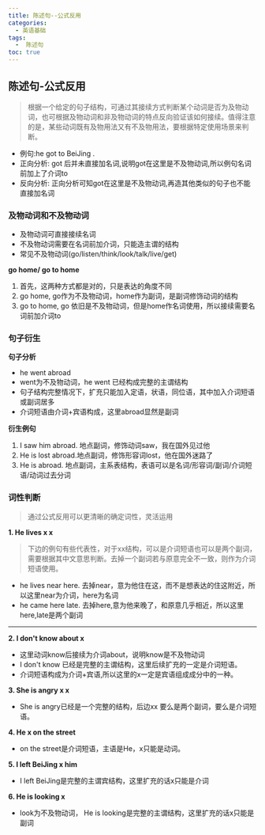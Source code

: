 ```yaml
---
title: 陈述句--公式反用
categories:
  - 英语基础
tags:
  -  陈述句
toc: true 
---
```



## 陈述句-公式反用

> 根据一个给定的句子结构，可通过其接续方式判断某个动词是否为及物动词，也可根据及物动词和非及物动词的特点反向验证该如何接续。值得注意的是，某些动词既有及物用法又有不及物用法，要根据特定使用场景来判断。


* 例句:he got to BeiJing .
* 正向分析: got 后并未直接加名词,说明got在这里是不及物动词,所以例句名词前加上了介词to
* 反向分析: 正向分析可知got在这里是不及物动词,再造其他类似的句子也不能直接加名词


### 及物动词和不及物动词

  * 及物动词可直接接续名词
  * 不及物动词需要在名词前加介词，只能造主谓的结构
  * 常见不及物动词(go/listen/think/look/talk/live/get)

**go home/ go to home**

1. 首先，这两种方式都是对的，只是表达的角度不同
2. go home, go作为不及物动词，home作为副词，是副词修饰动词的结构
3. go to home, go 依旧是不及物动词，但是home作名词使用，所以接续需要名词前加介词to



### 句子衍生

**句子分析**
* he went abroad
* went为不及物动词，he went 已经构成完整的主谓结构
* 句子结构完整情况下，扩充只能加入定语，状语，同位语，其中加入介词短语或副词居多
* 介词短语由介词+宾语构成，这里abroad显然是副词

**衍生例句**

1. I saw him abroad. 地点副词，修饰动词saw，我在国外见过他
2. He is lost abroad.地点副词，修饰形容词lost，他在国外迷路了
3. He is abroad. 地点副词，主系表结构，表语可以是名词/形容词/副词/介词短语/动词过去分词

### 词性判断

> 通过公式反用可以更清晰的确定词性，灵活运用


**1. He lives x x** 

>下边的例句有些代表性，对于xx结构，可以是介词短语也可以是两个副词，需要根据其中文意思判断。去掉一个副词若与原意完全不一致，则作为介词短语使用。

* he lives near here. 去掉near，意为他住在这，而不是想表达的住这附近，所以这里near为介词，here为名词
* he came here late.  去掉here,意为他来晚了，和原意几乎相近，所以这里here,late是两个副词
  
---


**2. I don't know about x**

- 这里动词know后接续为介词about，说明know是不及物动词
- I don't know 已经是完整的主谓结构，这里后续扩充的一定是介词短语。
- 介词短语构成为介词+宾语,所以这里的x一定是宾语组成成分中的一种。

**3. She is angry x x** 

* She is angry已经是一个完整的结构，后边xx 要么是两个副词，要么是介词短语。

**4. He x on the street**
* on the street是介词短语，主语是He，x只能是动词。

**5. I left BeiJing x him**
  
* I left BeiJing是完整的主谓宾结构，这里扩充的话x只能是介词

**6. He is looking x**
* look为不及物动词， He is looking是完整的主谓结构，这里扩充的话x只能是副词


